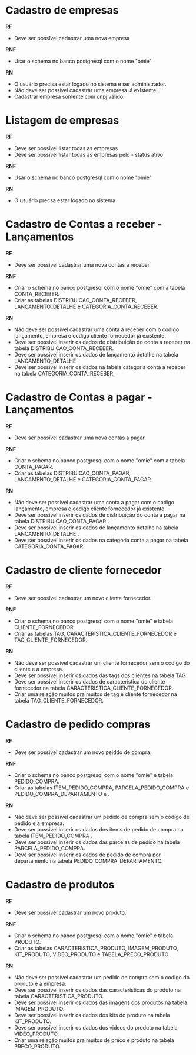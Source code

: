 # Cadastro de empresas

**RF**

- Deve ser possível cadastrar uma nova empresa

**RNF**

- Usar o schema no banco postgresql com o nome "omie"

**RN**

- O usuário precisa estar logado no sistema e ser administrador.
- Não deve ser possível cadastrar uma empresa já existente.
- Cadastrar empresa somente com cnpj válido.

# Listagem de empresas

**RF**

- Deve ser possível listar todas as empresas
- Deve ser possível listar todas as empresas pelo - status ativo

**RNF**

- Usar o schema no banco postgresql com o nome "omie"

**RN**

- O usuário precsa estar logado no sistema

# Cadastro de Contas a receber - Lançamentos

**RF**

- Deve ser possível cadastrar uma nova contas a receber

**RNF**

- Criar o schema no banco postgresql com o nome "omie" com a tabela CONTA_RECEBER.
- Criar as tabelas DISTRIBUICAO_CONTA_RECEBER, LANCAMENTO_DETALHE e CATEGORIA_CONTA_RECEBER.

**RN**

- Não deve ser possível cadastrar uma conta a receber com o codigo lançamento, empresa e codigo cliente fornecedor já existente.
- Deve ser possivel inserir os dados de distribuição do conta a receber na tabela DISTRIBUICAO_CONTA_RECEBER.
- Deve ser possivel inserir os dados de lançamento detalhe na tabela LANCAMENTO_DETALHE.
- Deve ser possivel inserir os dados na tabela categoria conta a receber na tabela CATEGORIA_CONTA_RECEBER.

# Cadastro de Contas a pagar - Lançamentos

**RF**

- Deve ser possível cadastrar uma nova contas a pagar

**RNF**

- Criar o schema no banco postgresql com o nome "omie" com a tabela CONTA_PAGAR.
- Criar as tabelas DISTRIBUICAO_CONTA_PAGAR, LANCAMENTO_DETALHE e CATEGORIA_CONTA_PAGAR.

**RN**

- Não deve ser possível cadastrar uma conta a pagar com o codigo lançamento, empresa e codigo cliente fornecedor já existente.
- Deve ser possivel inserir os dados de distribuição do conta a pagar na tabela DISTRIBUICAO_CONTA_PAGAR .
- Deve ser possivel inserir os dados de lançamento detalhe na tabela LANCAMENTO_DETALHE .
- Deve ser possivel inserir os dados na categoria conta a pagar na tabela CATEGORIA_CONTA_PAGAR.

# Cadastro de cliente fornecedor

**RF**

- Deve ser possível cadastrar um novo cliente fornecedor.

**RNF**

- Criar o schema no banco postgresql com o nome "omie" e tabela CLIENTE_FORNECEDOR.
- Criar as tabelas TAG, CARACTERISTICA_CLIENTE_FORNECEDOR e TAG_CLIENTE_FORNECEDOR.

**RN**

- Não deve ser possível cadastrar um cliente fornecedor sem o codigo do cliente e a empresa.
- Deve ser possivel inserir os dados das tags dos clientes na tabela TAG .
- Deve ser possivel inserir os dados de caracteristica do cliente fornecedor na tabela CARACTERISTICA_CLIENTE_FORNECEDOR.
- Criar uma relação muitos pra muitos de tag e cliente fornecedor na tabela TAG_CLIENTE_FORNECEDOR.

# Cadastro de pedido compras

**RF**

- Deve ser possível cadastrar um novo peiddo de compra.

**RNF**

- Criar o schema no banco postgresql com o nome "omie" e tabela PEDIDO_COMPRA.
- Criar as tabelas ITEM_PEDIDO_COMPRA, PARCELA_PEDIDO_COMPRA e PEDIDO_COMPRA_DEPARTAMENTO e .

**RN**

- Não deve ser possível cadastrar um pedido de compra sem o codigo de pedido e a empresa.
- Deve ser possivel inserir os dados dos items de pedido de compra na tabela ITEM_PEDIDO_COMPRA .
- Deve ser possivel inserir os dados das parcelas de pedido na tabela PARCELA_PEDIDO_COMPRA.
- Deve ser possível inserir os dados de pedido de compra por departamento na tabela PEDIDO_COMPRA_DEPARTAMENTO.

# Cadastro de produtos

**RF**

- Deve ser possível cadastrar um novo produto.

**RNF**

- Criar o schema no banco postgresql com o nome "omie" e tabela PRODUTO.
- Criar as tabelas CARACTERISTICA_PRODUTO, IMAGEM_PRODUTO, KIT_PRODUTO, VIDEO_PRODUTO e TABELA_PRECO_PRODUTO .

**RN**

- Não deve ser possível cadastrar um pedido de compra sem o codigo do produto e a empresa.
- Deve ser possivel inserir os dados das caracteristicas do produto na tabela CARACTERISTICA_PRODUTO.
- Deve ser possivel inserir os dados das imagens dos produtos na tabela IMAGEM_PRODUTO.
- Deve ser possível inserir os dados dos kits do produto na tabela KIT_PRODUTO.
- Deve ser possível inserir os dados dos videos do produto na tabela VIDEO_PRODUTO.
- Criar uma relação muitos pra muitos de preco e produto na tabela PRECO_PRODUTO.


